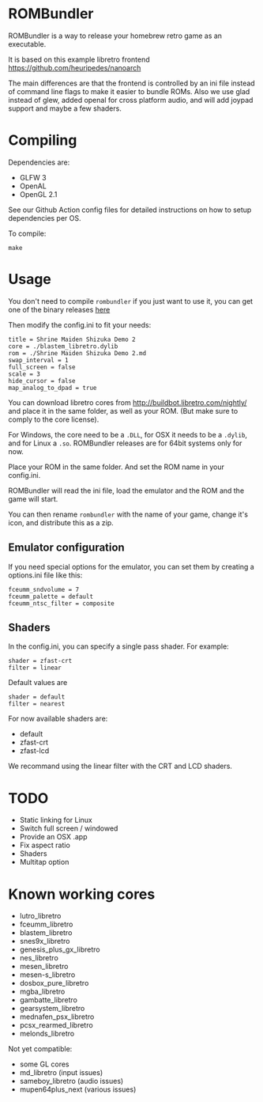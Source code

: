 # ROMBundler

ROMBundler is a way to release your homebrew retro game as an executable.

It is based on this example libretro frontend https://github.com/heuripedes/nanoarch

The main differences are that the frontend is controlled by an ini file instead of command line flags to make it easier to bundle ROMs. Also we use glad instead of glew, added openal for cross platform audio, and will add joypad support and maybe a few shaders.

# Compiling

Dependencies are:

 * GLFW 3
 * OpenAL
 * OpenGL 2.1

See our Github Action config files for detailed instructions on how to setup dependencies per OS.

To compile:

```
make
```

# Usage

You don't need to compile `rombundler` if you just want to use it, you can get one of the binary releases [here](https://github.com/kivutar/rombundler/releases)

Then modify the config.ini to fit your needs:

    title = Shrine Maiden Shizuka Demo 2
    core = ./blastem_libretro.dylib
    rom = ./Shrine Maiden Shizuka Demo 2.md
    swap_interval = 1
    full_screen = false
    scale = 3
    hide_cursor = false
    map_analog_to_dpad = true

You can download libretro cores from http://buildbot.libretro.com/nightly/ and place it in the same folder, as well as your ROM. (But make sure to comply to the core license).

For Windows, the core need to be a `.DLL`, for OSX it needs to be a `.dylib`, and for Linux a `.so`. ROMBundler releases are for 64bit systems only for now.

Place your ROM in the same folder. And set the ROM name in your config.ini.

ROMBundler will read the ini file, load the emulator and the ROM and the game will start.

You can then rename `rombundler` with the name of your game, change it's icon, and distribute this as a zip.

## Emulator configuration

If you need special options for the emulator, you can set them by creating a options.ini file like this:

    fceumm_sndvolume = 7
    fceumm_palette = default
    fceumm_ntsc_filter = composite

## Shaders

In the config.ini, you can specify a single pass shader. For example:

    shader = zfast-crt
    filter = linear

Default values are

    shader = default
    filter = nearest

For now available shaders are:

 * default
 * zfast-crt
 * zfast-lcd

We recommand using the linear filter with the CRT and LCD shaders.

# TODO

 * Static linking for Linux
 * Switch full screen / windowed
 * Provide an OSX .app
 * Fix aspect ratio
 * Shaders
 * Multitap option

# Known working cores

 * lutro_libretro
 * fceumm_libretro
 * blastem_libretro
 * snes9x_libretro
 * genesis_plus_gx_libretro
 * nes_libretro
 * mesen_libretro
 * mesen-s_libretro
 * dosbox_pure_libretro
 * mgba_libretro
 * gambatte_libretro
 * gearsystem_libretro
 * mednafen_psx_libretro
 * pcsx_rearmed_libretro
 * melonds_libretro

Not yet compatible:

 * some GL cores
 * md_libretro (input issues)
 * sameboy_libretro (audio issues)
 * mupen64plus_next (various issues)
